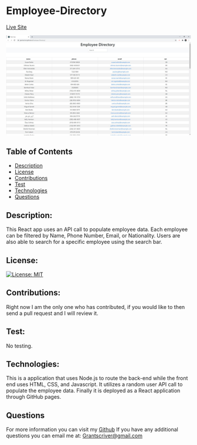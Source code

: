 # Employee-Directory

[Live Site](https://grantscriver.github.io/Employee-Directory/)

![employee-directory image](./public/assets/screenshot1.jpg)

## Table of Contents

- [Description](#description)
- [License](#license)
- [Contributions](#contributions)
- [Test](#test)
- [Technologies](#technologies)
- [Questions](#questions)

## Description:

This React app uses an API call to populate employee data. Each employee can be filtered by Name, Phone Number, Email, or Nationality. Users are also able to search for a specific employee using the search bar.

## License:

[![License: MIT](https://img.shields.io/badge/License-MIT-yellow.svg)](https://opensource.org/licenses/MIT)

## Contributions:

Right now I am the only one who has contributed, if you would like to then send a pull request and I will review it.

## Test:

No testing.

## Technologies:

This is a application that uses Node.js to route the back-end while the front end uses HTML, CSS, and Javascript. It utilizes a random user API call to populate the employee data. Finally it is deployed as a React application through GitHub pages.

## Questions

For more information you can visit my [Github](https://github.com/grantscriver)
If you have any additional questions you can email me at: Grantscriver@gmail.com